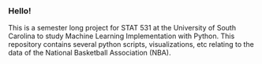 ### Hello! ###
This is a semester long project for STAT 531 at the University of South Carolina to study Machine Learning Implementation with Python. This repository contains several python scripts, visualizations, etc relating to the data of the National Basketball Association (NBA).